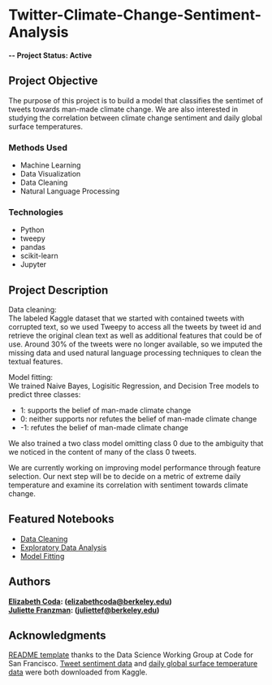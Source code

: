 # Twitter-Climate-Change-Sentiment-Analysis

#### -- Project Status: Active

## Project Objective
The purpose of this project is to build a model that classifies the sentimet of tweets towards man-made climate change. We are also interested in studying the correlation between climate change sentiment and daily global surface temperatures. 

### Methods Used
* Machine Learning 
* Data Visualization
* Data Cleaning
* Natural Language Processing

### Technologies 
* Python
* tweepy
* pandas
* scikit-learn
* Jupyter

## Project Description
Data cleaning: <br>
The labeled Kaggle dataset that we started with contained tweets with corrupted text, so we used Tweepy to access all the tweets by tweet id and retrieve the original clean text as well as additional features that could be of use. Around 30% of the tweets were no longer available, so we imputed the missing data and used natural language processing techniques to clean the textual features. <br>

Model fitting: <br>
We trained Naive Bayes, Logisitic Regression, and Decision Tree models to predict three classes:
 - 1: supports the belief of man-made climate change
 - 0: neither supports nor refutes the belief of man-made climate change
 - -1: refutes the belief of man-made climate change
 
We also trained a two class model omitting class 0 due to the ambiguity that we noticed in the content of many of the class 0 tweets. <br>

We are currently working on improving model performance through feature selection. Our next step will be to decide on a metric of extreme daily temperature and examine its correlation with sentiment towards climate change.


## Featured Notebooks

* [Data Cleaning](https://github.com/lcoda/Twitter-Climate-Change-Sentiment-Analysis/blob/master/data_cleaning.ipynb)
* [Exploratory Data Analysis](https://github.com/lcoda/Twitter-Climate-Change-Sentiment-Analysis/blob/master/EDA.ipynb)
* [Model Fitting](https://github.com/lcoda/Twitter-Climate-Change-Sentiment-Analysis/blob/master/Initial%20Model%20Fitting.ipynb)


## Authors

**[Elizabeth Coda](https://github.com/lcoda): (elizabethcoda@berkeley.edu)** <br>
**[Juliette Franzman](https://github.com/juliettefranzman): (juliettef@berkeley.edu)**


## Acknowledgments

[README template](https://github.com/sfbrigade/data-science-wg/blob/master/dswg_project_resources/Project-README-template.md) thanks to the Data Science Working Group at Code for San Francisco. [Tweet sentiment data](https://www.kaggle.com/edqian/twitter-climate-change-sentiment-dataset) and [daily global surface temperature data](https://www.kaggle.com/noaa/noaa-global-surface-summary-of-the-day) were both downloaded from Kaggle.

